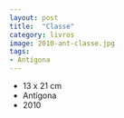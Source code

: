 ```yaml
---
layout: post
title:  "Classe"
category: livros
image: 2010-ant-classe.jpg
tags:
- Antígona
---
```


- 13 x 21 cm
- Antígona
- 2010


